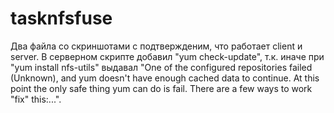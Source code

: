 # tasknfsfuse
Два файла со скриншотами с подтвержденим, что работает client и server.
В серверном скрипте добавил "yum check-update", т.к. иначе при "yum install nfs-utils"  выдавал "One of the configured repositories failed (Unknown),  and yum doesn't have enough cached data to continue. At this point the only  safe thing yum can do is fail. There are a few ways to work "fix" this:...".
